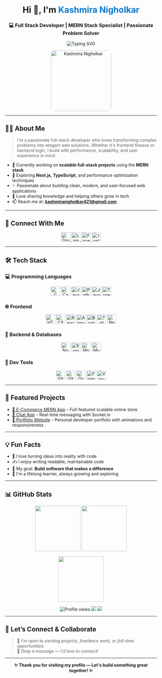 <h1 align="center">Hi 👋, I'm <span style="color:#007acc;"><strong>Kashmira Nigholkar</strong></span></h1>
<h3 align="center">💻 Full Stack Developer | MERN Stack Specialist | Passionate Problem Solver</h3>

<p align="center">
  <img src="https://readme-typing-svg.herokuapp.com?font=Fira+Code&size=18&duration=3000&pause=1000&color=36BCF7&center=true&vCenter=true&width=500&lines=Full+Stack+Developer;MERN+Stack+Expert;Open+Source+Contributor;Designing+Scalable+Apps;Always+Learning+and+Building" alt="Typing SVG" />
</p>

<p align="center">
  <img src="https://avatars.githubusercontent.com/u/your_github_id?v=4" width="200" alt="Kashmira Nigholkar" style="border-radius:10px;" />
</p>

---

## 👩‍💻 About Me

> I'm a passionate full-stack developer who loves transforming complex problems into elegant web solutions. Whether it's frontend finesse or backend logic, I build with performance, scalability, and user experience in mind.

- 🔭 Currently working on **scalable full-stack projects** using the **MERN stack**
- 🌱 Exploring **Next.js, TypeScript**, and performance optimization techniques
- ✨ Passionate about building clean, modern, and user-focused web applications
- 💬 Love sharing knowledge and helping others grow in tech
- 📫 Reach me at: **kashmiranigholkar421@gmail.com**

---

## 📲 Connect With Me

<p align="center">
  <a href="mailto:kashmiranigholkar421@gmail.com" target="_blank">
    <img src="https://img.icons8.com/color/48/gmail-new.png" width="30" title="Gmail" />
  </a>
  <a href="https://www.linkedin.com/in/kashmira1234" target="_blank">
    <img src="https://img.icons8.com/color/48/linkedin.png" width="30" title="LinkedIn" />
  </a>
  <a href="https://m.facebook.com/kashmira.nigholkar" target="_blank">
    <img src="https://img.icons8.com/color/48/facebook-new.png" width="30" title="Facebook" />
  </a>
  <a href="https://www.instagram.com/kashmira_nigholkar" target="_blank">
    <img src="https://img.icons8.com/fluency/48/instagram-new.png" width="30" title="Instagram" />
  </a>
</p>

---

## 🛠 Tech Stack

### 💻 Programming Languages
<p align="center">
  <img src="https://img.icons8.com/color/48/c-programming.png" title="C" width="30"/>
  <img src="https://img.icons8.com/color/48/c-plus-plus-logo.png" title="C++" width="30"/>
  <img src="https://img.icons8.com/color/48/java-coffee-cup-logo.png" title="Java" width="30"/>
  <img src="https://img.icons8.com/color/48/python--v1.png" title="Python" width="30"/>
  <img src="https://img.icons8.com/color/48/javascript--v1.png" title="JavaScript" width="30"/>
  <img src="https://img.icons8.com/color/48/typescript.png" title="TypeScript" width="30"/>
</p>

### 🌐 Frontend
<p align="center">
  <img src="https://img.icons8.com/color/48/html-5--v1.png" title="HTML5" width="30"/>
  <img src="https://img.icons8.com/color/48/css3.png" title="CSS3" width="30"/>
  <img src="https://img.icons8.com/officel/40/react.png" title="React.js" width="30"/>
  <img src="https://img.icons8.com/color/48/angularjs.png" title="Angular" width="30"/>
  <img src="https://img.icons8.com/color/48/bootstrap.png" title="Bootstrap" width="30"/>
  <img src="https://img.icons8.com/color/48/tailwind_css.png" title="Tailwind CSS" width="30"/>
  <img src="https://img.icons8.com/fluency/48/nextjs.png" title="Next.js" width="30"/>
</p>

### 🔧 Backend & Databases
<p align="center">
  <img src="https://img.icons8.com/color/48/nodejs.png" title="Node.js" width="30"/>
  <img src="https://img.icons8.com/color/48/express.png" title="Express.js" width="30"/>
  <img src="https://img.icons8.com/color/48/mongodb.png" title="MongoDB" width="30"/>
  <img src="https://img.icons8.com/color/48/mysql-logo.png" title="MySQL" width="30"/>
</p>

### 🧰 Dev Tools
<p align="center">
  <img src="https://img.icons8.com/color/48/git.png" title="Git" width="30"/>
  <img src="https://img.icons8.com/ios-glyphs/48/github.png" title="GitHub" width="30"/>
  <img src="https://img.icons8.com/color/48/docker.png" title="Docker" width="30"/>
  <img src="https://img.icons8.com/color/48/figma--v1.png" title="Figma" width="30"/>
  <img src="https://img.icons8.com/color/48/visual-studio-code-2019.png" title="Visual Studio Code" width="30"/>
</p>

---

## 🚀 Featured Projects

- [🛒 E-Commerce MERN App](https://github.com/kashmiranigholkar/ecommerce-mern) – Full-featured scalable online store
- [📱 Chat App](https://github.com/kashmiranigholkar/chat-app) – Real-time messaging with Socket.io
- [🎨 Portfolio Website](https://github.com/kashmiranigholkar/portfolio) – Personal developer portfolio with animations and responsiveness

---

## 💡 Fun Facts

- 🚀 I love turning ideas into reality with code  
- ✍️ I enjoy writing readable, maintainable code  
- 🎯 My goal: **Build software that makes a difference**  
- 🌱 I'm a lifelong learner, always growing and exploring  

---

## 📊 GitHub Stats

<p align="center">
  <img src="https://github-readme-stats.vercel.app/api?username=kashmiranigholkar&show_icons=true&theme=tokyonight&hide_border=true" height="150" />
  <img src="https://github-readme-streak-stats.herokuapp.com/?user=kashmiranigholkar&theme=tokyonight&hide_border=true" height="150" />
</p>

<p align="center">
  <img src="https://github-readme-stats.vercel.app/api/top-langs/?username=kashmiranigholkar&layout=compact&theme=tokyonight&hide_border=true" height="150" />
</p>

<p align="center">
  <img src="https://komarev.com/ghpvc/?username=kashmiranigholkar&label=Profile%20Views&color=0e75b6&style=flat" alt="Profile views" />
  <img src="https://img.shields.io/github/followers/kashmiranigholkar?label=Followers&style=social" />
  <img src="https://img.shields.io/github/stars/kashmiranigholkar?label=Stars&style=social" />
</p>

---

## 📣 Let’s Connect & Collaborate

> 🌟 *I'm open to exciting projects, freelance work, or full-time opportunities.*  
> 💬 *Drop a message — I'd love to connect!*

---

<p align="center">
  <strong>✨ Thank you for visiting my profile — Let's build something great together! ✨</strong>
</p>
